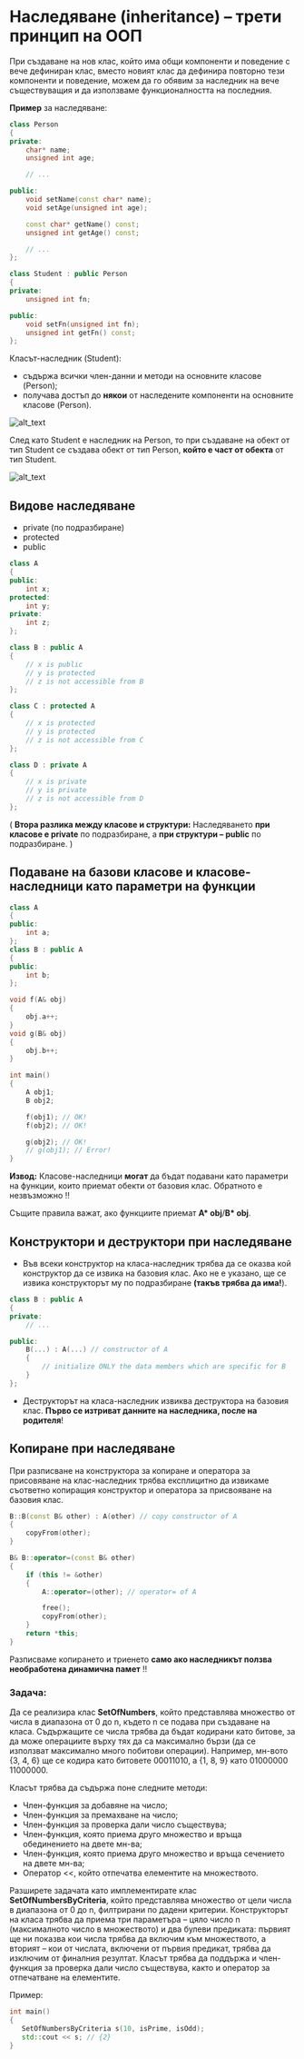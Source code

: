# Наследяване (inheritance) – трети принцип на ООП

При създаване на нов клас, който има общи компоненти и поведение с вече дефиниран клас, вместо новият клас да дефинира повторно тези компоненти и поведение, можем да го обявим за наследник на вече съществуващия и да използваме функционалността на последния.  

**Пример** за наследяване:
```c++
class Person
{
private:
	char* name;
	unsigned int age;

	// ...

public:
	void setName(const char* name);
	void setAge(unsigned int age);

	const char* getName() const;
	unsigned int getAge() const;

	// ...
};

class Student : public Person
{
private:
	unsigned int fn;

public:
	void setFn(unsigned int fn);
	unsigned int getFn() const;
};
```

Класът-наследник (Student):
- съдържа всички член-данни и методи на основните класове (Person);
- получава достъп до **някои** от наследените компоненти на основните класове (Person).

![alt_text](https://github.com/MariaGrozdeva/Object-oriented_programming_FMI/blob/main/Sem_10/images/Student.png)

След като Student е наследник на Person, то при създаване на обект от тип Student се създава обект от тип Person, **който е част от обекта** от тип Student.

![alt_text](https://github.com/MariaGrozdeva/Object-oriented_programming_FMI/blob/main/Sem_10/images/PersonStudent.png)

## Видове наследяване

- private (по подразбиране)
- protected
- public

```c++
class A
{
public:
    int x;
protected:
    int y;
private:
    int z;
};

class B : public A
{
    // x is public
    // y is protected
    // z is not accessible from B
};

class C : protected A
{
    // x is protected
    // y is protected
    // z is not accessible from C
};

class D : private A
{
    // x is private
    // y is private
    // z is not accessible from D
};
```

( **Втора разлика между класове и структури:** Наследяването **при класове е private** по подразбиране, а **при структури – public** по подразбиране. )

## Подаване на базови класове и класове-наследници като параметри на функции

```c++
class A
{
public:
    int a;
};
class B : public A
{
public:
    int b;
};

void f(A& obj)
{
    obj.a++;
}
void g(B& obj)
{
    obj.b++;
}

int main()
{
    A obj1;
    B obj2;

    f(obj1); // OK!
    f(obj2); // OK!

    g(obj2); // OK!
    // g(obj1); // Error!
}
```

**Извод:** Класове-наследници **могат** да бъдат подавани като параметри на функции, които приемат обекти от базовия клас. Обратното е незвъзможно :bangbang:  

Същите правила важат, ако функциите приемат **A\* obj**/**B\* obj**.

## Конструктори и деструктори при наследяване

- Във всеки конструктор на класа-наследник трябва да се оказва кой конструктор да се извика на базовия клас. Ако не е указано, ще се извика конструкторът му по подразбиране **(такъв трябва да има!**).

```c++
class B : public A
{
private:
	// ...

public:
	B(...) : A(...) // constructor of A
	{
		// initialize ONLY the data members which are specific for B
	}
};
```

- Деструкторът на класа-наследник извиква деструктора на базовия клас. **Първо се изтриват данните на наследника, после на родителя**!

## Копиране при наследяване

При разписване на конструктора за копиране и оператора за присовяване на клас-наследник трябва експлицитно да извикаме съответно копиращия конструктор и оператора за присвояване на базовия клас.

```c++
B::B(const B& other) : A(other) // copy constructor of A
{
    copyFrom(other);
}

B& B::operator=(const B& other)
{
    if (this != &other)
    {
        A::operator=(other); // operator= of A

        free();
        copyFrom(other);
    }
    return *this;
}
```

Разписваме копирането и триенето **само ако наследникът ползва необработена динамична памет** :bangbang:

### Задача:
Да се реализира клас **SetOfNumbers**, който представлява множество от числа в диапазона от 0 до n, където n се подава при създаване на класа. Съдържащите се числа трябва да бъдат кодирани като битове, за да може операциите върху тях да са максимално бързи (да се използват максимално много побитови операции). Например, мн-вото {3, 4, 6} ще се кодира като битовете 00011010, а {1, 8, 9} като 01000000 11000000.

Класът трябва да съдържа поне следните методи:

- Член-функция за добавяне на число;
- Член-функция за премахване на число;
- Член-функция за проверка дали число съществува;
- Член-функция, която приема друго множество и връща обединението на двете мн-ва;
- Член-функция, която приема друго множество и връща сечението на двете мн-ва;
- Оператор <<, който отпечатва елементите на множеството.

Разширете задачата като имплементирате клас **SetOfNumbersByCriteria**, който представлява множество от цели числа в диапазона от 0 до n, филтрирани по дадени критерии. Конструкторът на класа трябва да приема три параметъра – цяло число n (максималното число в множеството) и два булеви предиката: първият ще ни показва кои числа трябва да включим към множеството, а вторият – кои от числата, включени от първия предикат, трябва да изключим от финалния резултат. Класът трябва да поддържа и член-функция за проверка дали число съществува, както и оператор за отпечатване на елементите.  
 
Пример:
 ```c++
int main()
{
	SetOfNumbersByCriteria s(10, isPrime, isOdd);
	std::cout << s; // {2}
}
 ```
